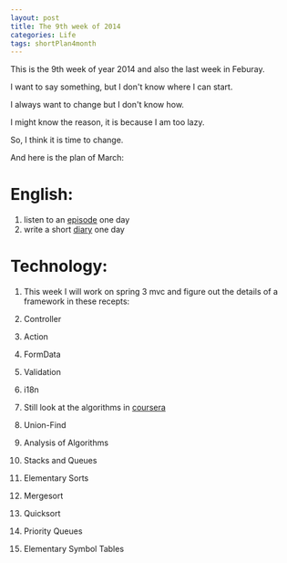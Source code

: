 ```yaml
---
layout: post
title: The 9th week of 2014
categories: Life
tags: shortPlan4month
---
```

This is the 9th week of year 2014 and also the last week in Feburay.

I want to say something, but I don't know where I can start.

I always want to change but I don't know how.

I might know the reason, it is because I am too lazy.

So, I think it is time to change.

And here is the plan of March:

English:
===
1. listen to an [episode](http://site.douban.com/195274/widget/notes/14547979/?start=130) one day
2. write a short [diary](http://www.italki.com/entry/add) one day

Technology:
===
1. This week I will work on spring 3 mvc and figure out the details of a framework in these recepts:
  1. Controller
  2. Action
  3. FormData
  4. Validation
  5. i18n
  

2. Still look at the algorithms in [coursera](https://class.coursera.org/algs4partI-004)
  1. Union-Find
  2. Analysis of Algorithms
  3. Stacks and Queues
  4. Elementary Sorts
  5. Mergesort
  6. Quicksort
  7. Priority Queues
  8. Elementary Symbol Tables
